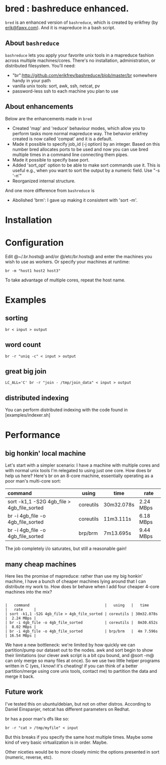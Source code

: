 # bred : bashreduce enhanced.

```bred``` is an enhanced version of ```bashreduce```, which is created by  erikfrey (by erik@fawx.com).
And it is mapreduce in a bash script.

## About ```bashreduce```
```bashreduce``` lets you apply your favorite unix tools in a mapreduce fashion across multiple machines/cores.  There's no installation, administration, or distributed filesystem.  You'll need:

* "br":http://github.com/erikfrey/bashreduce/blob/master/br somewhere handy in your path
* vanilla unix tools: sort, awk, ssh, netcat, pv
* password-less ssh to each machine you plan to use

## About enhancements
Below are the enhancements made in ```bred```

* Created 'map' and 'reduce' behaviour modes, which allow you to perform
  tasks more normal mapreduce way. The behavior erikfrey created is now
  called 'compat' and it is a default.
* Made it possible to specify job_id (-j option) by an integer. Based on this
  number bred allocates ports to be used and now you can use bred multiple
  times in a command line connecting them pipes.
* Made it possible to specify base port.
* Added 'sort_opt' option to be able to make sort commands use it. This is
  useful e.g., when you want to sort the output by a numeric field. Use "-s '-n'"
* Reorganized internal structure.

And one more difference from ```bashreduce``` is
* Abolished 'brm': I gave up making it consistent with 'sort -m'.

# Installation

# Configuration

Edit @~/.br.hosts@ and/or @/etc/br.hosts@ and enter the machines you wish to use as workers.  Or specify your machines at runtime:

```
br -m "host1 host2 host3"
```
To take advantage of multiple cores, repeat the host name.

# Examples

## sorting

```
br < input > output
```

## word count

```
br -r "uniq -c" < input > output
```

## great big join

```
LC_ALL='C' br -r "join - /tmp/join_data" < input > output
```

## distributed indexing

You can perform distributed indexing with the code found in [examples/indexer.sh]


# Performance

## big honkin' local machine

Let's start with a simpler scenario: I have a machine with multiple cores and with normal unix tools I'm relegated to using just one core.  How does br help us here?  Here's br on an 8-core machine, essentially operating as a poor man's multi-core sort:


| command                                    | using     | time       | rate      |
|:-------------------------------------------|-----------|------------|-----------|
| sort -k1,1 -S2G 4gb_file > 4gb_file_sorted | coreutils | 30m32.078s | 2.24 MBps |
| br -i 4gb_file -o 4gb_file_sorted          | coreutils | 11m3.111s  | 6.18 MBps |
| br -i 4gb_file -o 4gb_file_sorted          | brp/brm   | 7m13.695s  | 9.44 MBps |


The job completely i/o saturates, but still a reasonable gain!

## many cheap machines

Here lies the promise of mapreduce: rather than use my big honkin' machine, I have a bunch of cheaper machines lying around that I can distribute my work to.  How does br behave when I add four cheaper 4-core machines into the mix?

```

|   command                                  |   using   |   time      |   rate     |
| sort -k1,1 -S2G 4gb_file > 4gb_file_sorted | coreutils | 30m32.078s  |  2.24 MBps |
| br -i 4gb_file -o 4gb_file_sorted          | coreutils |  8m30.652s  |  8.02 MBps |
| br -i 4gb_file -o 4gb_file_sorted          | brp/brm   |  4m 7.596s  | 16.54 MBps |

```

We have a new bottleneck: we're limited by how quickly we can partition/pump our dataset out to the nodes.  awk and sort begin to show their limitations (our clever awk script is a bit cpu bound, and @sort -m@ can only merge so many files at once).  So we use two little helper programs written in C (yes, I know!  it's cheating!  if you can think of a better partition/merge using core unix tools, contact me) to partition the data and merge it back.

## Future work

I've tested this on ubuntu/debian, but not on other distros.  According to Daniel Einspanjer, netcat has different parameters on Redhat.

br has a poor man's dfs like so:

```
br -r "cat > /tmp/myfile" < input
```

But this breaks if you specify the same host multiple times.  Maybe some kind of very basic virtualization is in order.  Maybe.

Other niceties would be to more closely mimic the options presented in sort (numeric, reverse, etc).
